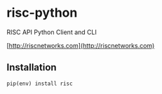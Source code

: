 # risc-python

RISC API Python Client and CLI

[http://riscnetworks.com](http://riscnetworks.com)

## Installation

```shell
pip(env) install risc
```
